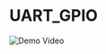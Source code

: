 # UART_GPIO

![Demo Video](https://github.com/vlShkapych/UART_GPIO/blob/master/20220116_180009.gif)
